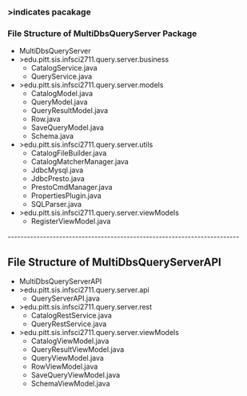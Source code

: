
 <h3> >indicates pacakage </h3>
<html>
<body>

<h3>File Structure of MultiDbsQueryServer Package</h3>

<ul>
  <li>MultiDbsQueryServer</li>

  <li> >edu.pitt.sis.infsci2711.query.server.business
    <ul>
    <li>CatalogService.java</li>
    <li>QueryService.java</li>
    </ul>
  </li>
  
   <li> >edu.pitt.sis.infsci2711.query.server.models
    <ul>
    <li>CatalogModel.java</li>
    <li>QueryModel.java</li>
    <li>QueryResultModel.java</li> 
    <li>Row.java</li>
    <li>SaveQueryModel.java</li>
    <li>Schema.java</li> 
    </ul>
  </li>
  
   <li> >edu.pitt.sis.infsci2711.query.server.utils
    <ul>
    <li>CatalogFileBuilder.java</li>
    <li>CatalogMatcherManager.java</li>
    <li>JdbcMysql.java</li> 
    <li>JdbcPresto.java</li>
    <li>PrestoCmdManager.java</li>
    <li>PropertiesPlugin.java</li>
    <li>SQLParser.java</li> 
    </ul>
  </li>
  
  <li> >edu.pitt.sis.infsci2711.query.server.viewModels 
   <ul> 
   <li> RegisterViewModel.java</li>
   </ul>
  
</ul>
------------------------------------------------------------------------

<h2>File Structure of MultiDbsQueryServerAPI</h2>

<ul>
  <li>MultiDbsQueryServerAPI</li>

  <li> >edu.pitt.sis.infsci2711.query.server.api
    <ul>
    <li>QueryServerAPI.java</li>
    </ul>
  </li>
  
   <li> >edu.pitt.sis.infsci2711.query.server.rest
    <ul>
    <li>CatalogRestService.java</li>
    <li>QueryRestService.java</li>
    </ul>
  </li>
  
   <li> >edu.pitt.sis.infsci2711.query.server.viewModels
    <ul>
    <li>CatalogViewModel.java</li>
    <li>QueryResultViewModel.java</li>
    <li>QueryViewModel.java</li>
    <li>RowViewModel.java</li> 
    <li>SaveQueryViewModel.java</li>
    <li>SchemaViewModel.java</li>
    </ul>
  </li>
 
</ul>

</body>

</html>





